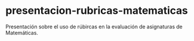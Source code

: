 # presentacion-rubricas-matematicas
Presentación sobre el uso de rúbircas en la evaluación de asignaturas de Matemáticas.
